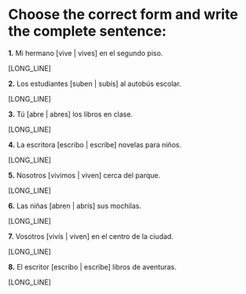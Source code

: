 # Choose the correct form and write the complete sentence:

**1.** Mi hermano [vive | vives] en el segundo piso.

   [LONG_LINE]

**2.** Los estudiantes [suben | subís] al autobús escolar.

   [LONG_LINE]

**3.** Tú [abre | abres] los libros en clase.

   [LONG_LINE]

**4.** La escritora [escribo | escribe] novelas para niños.

   [LONG_LINE]

**5.** Nosotros [vivimos | viven] cerca del parque.

   [LONG_LINE]

**6.** Las niñas [abren | abrís] sus mochilas.

   [LONG_LINE]

**7.** Vosotros [vivís | viven] en el centro de la ciudad.

   [LONG_LINE]

**8.** El escritor [escribo | escribe] libros de aventuras.

   [LONG_LINE]